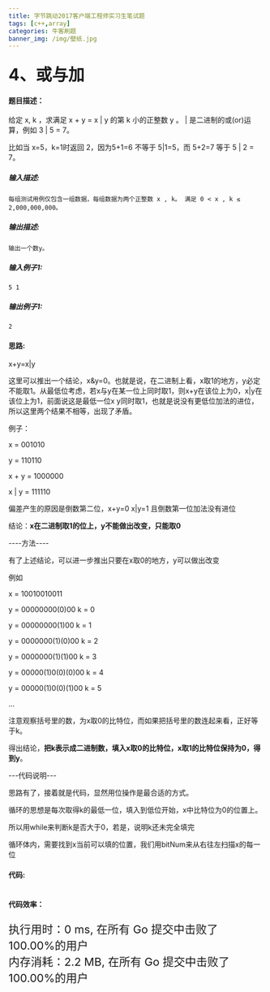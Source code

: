 ```yaml
---
title: 字节跳动2017客户端工程师实习生笔试题
tags: [c++,array]
categories: 牛客刷题
banner_img: /img/壁纸.jpg
---
```


### <font size=6px>4、或与加</font>

#### 题目描述：

给定 x, k ，求满足 x + y = x | y 的第 k 小的正整数 y 。 | 是二进制的或(or)运算，例如 3 | 5 = 7。

比如当 x=5，k=1时返回 2，因为5+1=6 不等于 5|1=5，而 5+2=7 等于 5 | 2 = 7。



##### **输入描述:**

```
每组测试用例仅包含一组数据，每组数据为两个正整数 x , k。 满足 0 < x , k ≤ 2,000,000,000。
```



##### **输出描述:**

```
输出一个数y。
```



##### **输入例子1:**

```
5 1
```



##### **输出例子1:**

```
2
```

#### 思路:

x+y=x|y 

  这里可以推出一个结论，x&y=0。也就是说，在二进制上看，x取1的地方，y必定不能取1。从最低位考虑，若x与y在某一位上同时取1，则x+y在该位上为0，x|y在该位上为1，前面说这是最低一位x  y同时取1，也就是说没有更低位加法的进位，所以这里两个结果不相等，出现了矛盾。 

  例子： 

  x = 001010 

  y = 110110 

  x + y =  1000000 

  x | y = 111110 

  偏差产生的原因是倒数第二位，x+y=0 x|y=1 且倒数第一位加法没有进位 

  结论：**x在二进制取1的位上，y不能做出改变，只能取0**

  ----方法----

  有了上述结论，可以进一步推出只要在x取0的地方，y可以做出改变

  例如

  x = 10010010011

  y = 00000000(0)00  k = 0

  y = 00000000(1)00  k = 1

  y = 0000000(1)(0)00 k = 2

  y = 0000000(1)(1)00 k = 3

  y = 00000(1)0(0)(0)00 k = 4

  y = 00000(1)0(0)(1)00 k = 5

  ...

  注意观察括号里的数，为x取0的比特位，而如果把括号里的数连起来看，正好等于k。

  得出结论，**把k表示成二进制数，填入x取0的比特位，x取1的比特位保持为0，得到y**。 

  ---代码说明---

  思路有了，接着就是代码，显然用位操作是最合适的方式。 

  循环的思想是每次取得k的最低一位，填入到低位开始，x中比特位为0的位置上。 

  所以用while来判断k是否大于0，若是，说明k还未完全填完 

  循环体内，需要找到x当前可以填的位置，我们用bitNum来从右往左扫描x的每一位 



#### 代码:

```golang

```

#### 代码效率：

<p class="note note-primary"; style="font-size:22px">
   执行用时：0 ms, 在所有 Go 提交中击败了100.00%的用户<br>
   内存消耗：2.2 MB, 在所有 Go 提交中击败了100.00%的用户
</p>